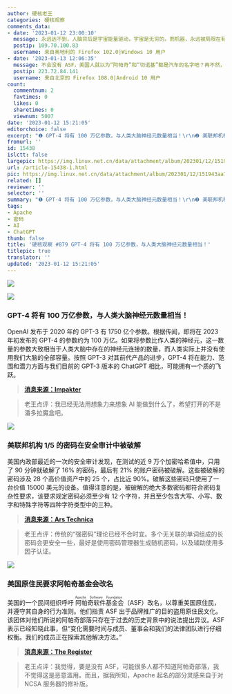 ```yaml
---
author: 硬核老王
categories: 硬核观察
comments_data:
- date: '2023-01-12 23:00:10'
  message: 永远达不到，人脑背后是宇宙能量驱动，宇宙是无穷的。而机器，永远被局限在有限的功率里。
  postip: 109.70.100.83
  username: 来自奥地利的 Firefox 102.0|Windows 10 用户
- date: '2023-01-13 12:06:35'
  message: 不会没有 ASF，美国人就以为“阿帕奇”和“切诺基”都是汽车的名字吧？再不然，AH-64 ”阿帕奇“武装直升机总听说过吧？就没有人考虑过”阿帕奇“这个名字是从哪来的？
  postip: 223.72.84.141
  username: 来自北京的 Firefox 108.0|Android 10 用户
count:
  commentnum: 2
  favtimes: 0
  likes: 0
  sharetimes: 0
  viewnum: 5007
date: '2023-01-12 15:21:05'
editorchoice: false
excerpt: "❶ GPT-4 将有 100 万亿参数，与人类大脑神经元数量相当！\r\n❷ 美联邦机构 1/5 的密码在安全审计中被破解\r\n❸ 美国原住民要求阿帕奇基金会改名"
fromurl: ''
id: 15438
islctt: false
largepic: https://img.linux.net.cn/data/attachment/album/202301/12/151943aa779x34ada7apz7.jpg
url: /article-15438-1.html
pic: https://img.linux.net.cn/data/attachment/album/202301/12/151943aa779x34ada7apz7.jpg.thumb.jpg
related: []
reviewer: ''
selector: ''
summary: "❶ GPT-4 将有 100 万亿参数，与人类大脑神经元数量相当！\r\n❷ 美联邦机构 1/5 的密码在安全审计中被破解\r\n❸ 美国原住民要求阿帕奇基金会改名"
tags:
- Apache
- 密码
- AI
- ChatGPT
thumb: false
title: '硬核观察 #879 GPT-4 将有 100 万亿参数，与人类大脑神经元数量相当！'
titlepic: true
translator: ''
updated: '2023-01-12 15:21:05'
---
```


![](https://img.linux.net.cn/data/attachment/album/202301/12/151943aa779x34ada7apz7.jpg)


![](https://img.linux.net.cn/data/attachment/album/202301/12/151953w44ofgied400lpad.jpg)


### GPT-4 将有 100 万亿参数，与人类大脑神经元数量相当！


OpenAI 发布于 2020 年的 GPT-3 有 1750 亿个参数。根据传闻，即将在 2023 年初发布的 GPT-4 的参数约为 100 万亿。如果将参数比作人类的神经元，这一数量的参数大致相当于人类大脑中存在的神经元连接的数量，而人类实际上并没有使用我们大脑的全部容量。按照 GPT-3 对其前代产品的进步，GPT-4 将在能力、范围和潜力方面与我们目前的 GPT-3 版本的 ChatGPT 相比，可能拥有一个质的飞跃。



> 
> **[消息来源：Impakter](https://impakter.com/chatgpt-poised-for-upgrade-it-could-become-as-complex-as-the-human-brain/)**
> 
> 
> 



> 
> 老王点评：我已经无法用想象力来想象 AI 能做到什么了，希望打开的不是潘多拉魔盒吧。
> 
> 
> 


![](https://img.linux.net.cn/data/attachment/album/202301/12/152001xuy4weqd8jw899dn.jpg)


### 美联邦机构 1/5 的密码在安全审计中被破解


美国内政部最近的一次的安全审计发现，在测试的近 9 万个加密哈希值中，只用了 90 分钟就破解了 16% 的密码，最后有 21% 的账户密码被破解。这些被破解的密码涉及 28 个高价值资产中的 25 个，占比近 90%。破解这些密码只使用了一台价值 15000 美元的设备。值得注意的是，被破解的绝大多数密码都符合密码复杂性要求，该要求规定密码必须至少有 12 个字符，并且至少包含大写、小写、数字和特殊字符等四种字符类型中的三种。



> 
> **[消息来源：Ars Technica](https://arstechnica.com/information-technology/2023/01/a-fifth-of-passwords-used-by-federal-agency-cracked-in-security-audit/)**
> 
> 
> 



> 
> 老王点评：传统的“强密码”理论已经不合时宜。多个无关联的单词组成的长密码会更安全一些，最好是使用密码管理器生成随机密码，以及辅助使用多因子认证。
> 
> 
> 


![](https://img.linux.net.cn/data/attachment/album/202301/12/152015y5e4id5rcgxpng6r.jpg)


### 美国原住民要求阿帕奇基金会改名


美国的一个民间组织呼吁<ruby> 阿帕奇软件基金会 <rt>  Apache Software Foundation </rt></ruby>（ASF）改名，以尊重美国原住民，并遵守其自身的行为准则。他们指责 ASF 出于品牌推广的目的盗用原住民文化。该团体对他们所说的阿帕奇部落只存在于过去的历史背景中的说法提出异议。ASF 表示已经知晓此事，但“变化需要时间与成员、董事会和我们的法律团队进行仔细权衡。我们的成员正在探索其他解决方法。”



> 
> **[消息来源：The Register](https://www.theregister.com/2023/01/11/native_american_apache_software_foundation/)**
> 
> 
> 



> 
> 老王点评：我觉得，要是没有 ASF，可能很多人都不知道阿帕奇部落，我不觉得这是恶意滥用。而且，据我所知，Apache 起名的部分灵感来自于对 NCSA 服务器的修补版。
> 
> 
>